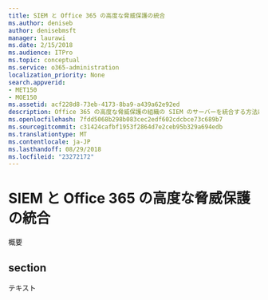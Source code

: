 ```yaml
---
title: SIEM と Office 365 の高度な脅威保護の統合
ms.author: deniseb
author: denisebmsft
manager: laurawi
ms.date: 2/15/2018
ms.audience: ITPro
ms.topic: conceptual
ms.service: o365-administration
localization_priority: None
search.appverid:
- MET150
- MOE150
ms.assetid: acf228d8-73eb-4173-8ba9-a439a62e92ed
description: Office 365 の高度な脅威保護の組織の SIEM のサーバーを統合する方法について説明します。
ms.openlocfilehash: 7fdd5068b298b083cec2edf602cdcbce73c689b7
ms.sourcegitcommit: c31424cafbf1953f2864d7e2ceb95b329a694edb
ms.translationtype: MT
ms.contentlocale: ja-JP
ms.lasthandoff: 08/29/2018
ms.locfileid: "23272172"
---
```

# <a name="siem-integration-with-office-365-advanced-threat-protection"></a>SIEM と Office 365 の高度な脅威保護の統合

概要
  
## <a name="section"></a>section

テキスト
  

